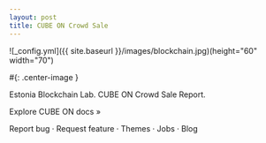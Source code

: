 ```yaml
---
layout: post
title: CUBE ON Crowd Sale
---
```



![_config.yml]({{ site.baseurl }}/images/blockchain.jpg)(height="60" width="70")

#{: .center-image }

Estonia Blockchain Lab.
CUBE ON Crowd Sale Report.
 
Explore CUBE ON docs »

Report bug · Request feature · Themes · Jobs · Blog
